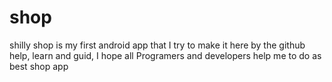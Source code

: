 # shop
shilly shop is my first android app that I try to make it here by the github help, learn and guid, I hope all Programers and developers help me to do as best shop app
